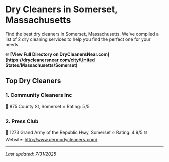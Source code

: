 # Dry Cleaners in Somerset, Massachusetts

Find the best dry cleaners in Somerset, Massachusetts. We've compiled a list of 2 dry cleaning services to help you find the perfect one for your needs.

🌐 **[View Full Directory on DryCleanersNear.com](https://drycleanersnear.com/city/United States/Massachusetts/Somerset)**

## Top Dry Cleaners

### 1. Community Cleaners Inc
📍 875 County St, Somerset
⭐ Rating: 5/5

### 2. Press Club
📍 1273 Grand Army of the Republic Hwy, Somerset
⭐ Rating: 4.9/5
🌐 Website: http://www.dermodycleaners.com/


---

*Last updated: 7/31/2025*
